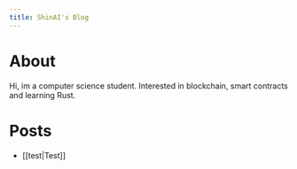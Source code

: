 ```yaml
---
title: ShinAI's Blog
---
```

# About

Hi, im a computer science student. Interested in blockchain, smart contracts and learning Rust.

# Posts
- [[test|Test]]